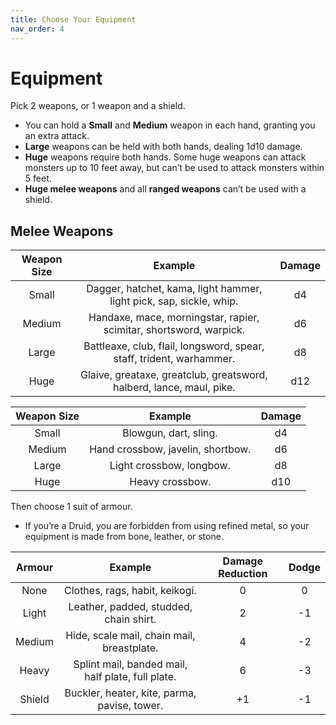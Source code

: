 ```yaml
---
title: Choose Your Equipment
nav_order: 4
---
```


# Equipment
Pick 2 weapons, or 1 weapon and a shield.
* You can hold a **Small** and **Medium** weapon in each hand, granting you an extra attack.
* **Large** weapons can be held with both hands, dealing 1d10 damage.
* **Huge** weapons require both hands. Some huge weapons can attack monsters up to 10 feet away, but can’t be used to attack monsters within 5 feet.
* **Huge melee weapons** and all **ranged weapons** can’t be used with a shield.

## Melee Weapons

| Weapon Size | Example | Damage |
|:-----------:|:-------:|:------:|
| Small       | Dagger, hatchet, kama, light hammer, light pick, sap, sickle, whip.  | d4 |
| Medium      | Handaxe, mace, morningstar, rapier, scimitar, shortsword, warpick.   | d6 |
| Large       | Battleaxe, club, flail, longsword, spear, staff, trident, warhammer. | d8 |
| Huge        | Glaive, greataxe, greatclub, greatsword, halberd, lance, maul, pike. | d12 |

| Weapon Size | Example | Damage |
|:-----------:|:-------:|:------:|
| Small       | Blowgun, dart, sling. | d4 |
| Medium      | Hand crossbow, javelin, shortbow. | d6 |
| Large       | Light crossbow, longbow. | d8 |
| Huge        | Heavy crossbow. | d10 |

Then choose 1 suit of armour.
* If you’re a Druid, you are forbidden from using refined metal, so your equipment is made from bone, leather, or stone.

| Armour | Example | Damage Reduction | Dodge |
|:------:|:-------:|:----------------:|:-----:|
| None | Clothes, rags, habit, keikogi. | 0 | 0 |
| Light | Leather, padded, studded, chain shirt. | 2 | -1 |
| Medium | Hide, scale mail, chain mail, breastplate. | 4 | -2 |
| Heavy | Splint mail, banded mail, half plate, full plate. | 6 | -3 |
| Shield | Buckler, heater, kite, parma, pavise, tower. | +1 | -1 |
